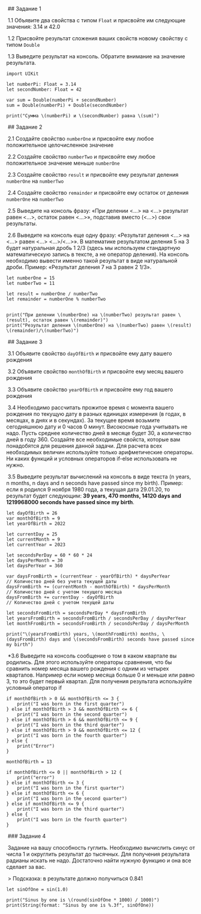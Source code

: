 

 ## Задание 1

 1.1 Объявите два свойства с типом `Float` и присвойте им следующие значения: 3.14 и 42.0

 1.2 Присвойте результат сложения ваших свойств новому свойству с типом `Double`

 1.3 Выведите результат на консоль. Обратите внимание на значение результата.

```
import UIKit

let numberPi: Float = 3.14
let secondNumber: Float = 42

var sum = Double(numberPi + secondNumber)
sum = Double(numberPi) + Double(secondNumber)

print("Сумма \(numberPi) и \(secondNumber) равна \(sum)")
```

 ## Задание 2

 2.1 Создайте свойство `numberOne` и присвойте ему любое положительное целочисленное значение

 2.2 Создайте свойство `numberTwo` и присвойте ему любое положительное значение меньше `numberOne`

 2.3 Создайте свойство `result` и присвойте ему результат деления `numberOne` на `numberTwo`

 2.4 Создайте свойство `remainder` и присвойте ему остаток от деления `numberOne` на `numberTwo`

 2.5 Выведите на консоль фразу: «При делении <...> на <...> результат равен <...>, остаток равен <...>», подставив вместо (<...>) свои результаты.

 2.6 Выведите на консоль еще одну фразу: «Результат деления <...> на <...> равен <...> <...>/<...>». В математике результатом деления 5 на 3 будет натуральная дробь 1 2/3 (здесь мы используем стандартную математическую запись в тексте, а не оператор деления). На консоль необходимо вывести именно такой результат в виде натуральной дроби. Пример: «Результат деления 7 на 3 равен 2 1/3».

```
let numberOne = 15
let numberTwo = 11

let result = numberOne / numberTwo
let remainder = numberOne % numberTwo


print("При делении \(numberOne) на \(numberTwo) результат равен \(result), остаток равен \(remainder)")
print("Результат деления \(numberOne) на \(numberTwo) равен \(result) \(remainder)/\(numberTwo)")
```
  
 ## Задание 3

 3.1 Объявите свойство `dayOfBirth` и присвойте ему дату вашего рождения

 3.2 Объявите свойство `monthOfBirth` и присвойте ему месяц вашего рождения

 3.3 Объявите свойство `yearOfBirth` и присвойте ему год вашего рождения

 3.4 Необходимо рассчитать прожитое время с момента вашего рождения по текущую дату в разных единицах измерения (в годах, в месяцах, в днях и в секундах). За текущее время возьмите сегодняшнюю дату и 0 часов 0 минут. Високосные года учитывать не надо. Пусть среднее количество дней в месяце будет 30, а количество дней в году 360. Создайте все необходимые свойста, которые вам понадобятся для решения данной задачи. Для расчета всех необходимых величин используйте только арифметические операторы. Ни каких функций и условных операторов if-else использовать не нужно.

 3.5 Выведите результат вычислений на консоль в виде текста (n years, n months, n days and n seconds have passed since my birth). Пример: если я родился 9 ноября 1980 года, а текущая дата 29.01.20, то результат будет следующим: **39 years, 470 months, 14120 days and 1219968000 seconds have passed since my birth**.

```
let dayOfBirth = 26
var monthOfBirth = 9
let yearOfBirth = 2022 

let currentDay = 25
let currentMonth = 9
let currentYear = 2023

let secondsPerDay = 60 * 60 * 24
let daysPerMonth = 30
let daysPerYear = 360  

var daysFromBirth = (currentYear - yearOfBirth) * daysPerYear 
// Количество дней без учета текущей даты
daysFromBirth += (currentMonth - monthOfBirth) * daysPerMonth 
// Количество дней с учетом текущего месяца
daysFromBirth += currentDay - dayOfBirth 
// Количество дней с учетом текущей даты

let secondsFromBirth = secondsPerDay * daysFromBirth
let yearsFromBirth = secondsFromBirth / secondsPerDay / daysPerYear
let monthFromBirth = secondsFromBirth / secondsPerDay / daysPerMonth

print("\(yearsFromBirth) years, \(monthFromBirth) months, \(daysFromBirth) days and \(secondsFromBirth) seconds have passed since my birth")
```

 *3.6 Выведите на консоль сообщение о том в каком квартале вы родились. Для этого используйте операторы сравнения, что бы сравнить номер месяца вашего рождения с одним из четырех кварталов. Например если номер месяца больше 0 и меньше или равно 3, то это будет первый квартал. Для получения результата используйте условный оператор if

```
if monthOfBirth > 0 && monthOfBirth <= 3 {
    print("I was born in the first quarter")
} else if monthOfBirth > 3 && monthOfBirth <= 6 {
    print("I was born in the second quarter")
} else if monthOfBirth > 6 && monthOfBirth <= 9 {
    print("I was born in the third quarter")
} else if monthOfBirth > 9 && monthOfBirth <= 12 {
    print("I was born in the fourth quarter")
} else {
    print("Error")
}

monthOfBirth = 13

if monthOfBirth <= 0 || monthOfBirth > 12 {
    print("error")
} else if monthOfBirth <= 3 {
    print("I was born in the first quarter")
} else if monthOfBirth <= 6 {
    print("I was born in the second quarter")
} else if monthOfBirth <= 9 {
    print("I was born in the third quarter")
} else {
    print("I was born in the fourth quarter")
}
```

 ### Задание 4

 Задание на вашу способность гуглить. Необходимо вычислить синус от числа 1 и округлить результат до тысячных. Для получения результата радианы искать не надо. Достаточно найти нужную функцию и она все сделает за вас.

 > Подсказка: в результате должно получиться 0.841

```
let sinOfOne = sin(1.0)

print("Sinus by one is \(round(sinOfOne * 1000) / 1000)")
print(String(format: "Sinus by one is %.3f", sinOfOne))
```